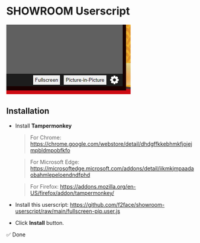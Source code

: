# SHOWROOM Userscript

![Fullscreen and PIP buttons](/img/showroom-fullscreen-pip.png)

## Installation

-   Install **Tampermonkey**

    > For Chrome: https://chrome.google.com/webstore/detail/dhdgffkkebhmkfjojejmpbldmpobfkfo

    > For Microsoft Edge: https://microsoftedge.microsoft.com/addons/detail/iikmkjmpaadaobahmlepeloendndfphd

    > For Firefox: https://addons.mozilla.org/en-US/firefox/addon/tampermonkey/

-   Install this userscript: https://github.com/f2face/showroom-userscript/raw/main/fullscreen-pip.user.js

-   Click **Install** button.

✅ Done
